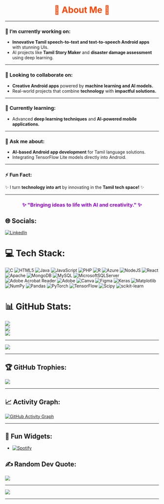 <div align="center">
  <h1 style="color:#FF4500;">🌟 About Me 🌟</h1>
</div>

---

### 🎨 **I’m currently working on:**
- **Innovative Tamil speech-to-text and text-to-speech Android apps** with stunning UIs.  
- AI projects like **Tamil Story Maker** and **disaster damage assessment** using deep learning.  

---

### 🤝 **Looking to collaborate on:**
- **Creative Android apps** powered by **machine learning and AI models.**  
- Real-world projects that combine **technology** with **impactful solutions.**

---

### 🌱 **Currently learning:**
- Advanced **deep learning techniques** and **AI-powered mobile applications.**  

---

### 💬 **Ask me about:**
- **AI-based Android app development** for Tamil language solutions.  
- Integrating TensorFlow Lite models directly into Android.  

---

### ⚡ **Fun Fact:**  
✨ I turn **technology into art** by innovating in the **Tamil tech space!** ✨  

---

<div align="center">
  <h3 style="color:#9400D3;">✨ "Bringing ideas to life with AI and creativity." ✨</h3>
</div>


## 🌐 Socials:
[![LinkedIn](https://img.shields.io/badge/LinkedIn-%230077B5.svg?logo=linkedin&logoColor=white)](https://linkedin.com/in/inbavel-s) 

# 💻 Tech Stack:
![C](https://img.shields.io/badge/c-%2300599C.svg?style=for-the-badge&logo=c&logoColor=white) ![HTML5](https://img.shields.io/badge/html5-%23E34F26.svg?style=for-the-badge&logo=html5&logoColor=white) ![Java](https://img.shields.io/badge/java-%23ED8B00.svg?style=for-the-badge&logo=openjdk&logoColor=white) ![JavaScript](https://img.shields.io/badge/javascript-%23323330.svg?style=for-the-badge&logo=javascript&logoColor=%23F7DF1E) ![PHP](https://img.shields.io/badge/php-%23777BB4.svg?style=for-the-badge&logo=php&logoColor=white) ![R](https://img.shields.io/badge/r-%23276DC3.svg?style=for-the-badge&logo=r&logoColor=white) ![Azure](https://img.shields.io/badge/azure-%230072C6.svg?style=for-the-badge&logo=microsoftazure&logoColor=white) ![NodeJS](https://img.shields.io/badge/node.js-6DA55F?style=for-the-badge&logo=node.js&logoColor=white) ![React](https://img.shields.io/badge/react-%2320232a.svg?style=for-the-badge&logo=react&logoColor=%2361DAFB) ![Apache](https://img.shields.io/badge/apache-%23D42029.svg?style=for-the-badge&logo=apache&logoColor=white) ![MongoDB](https://img.shields.io/badge/MongoDB-%234ea94b.svg?style=for-the-badge&logo=mongodb&logoColor=white) ![MySQL](https://img.shields.io/badge/mysql-4479A1.svg?style=for-the-badge&logo=mysql&logoColor=white) ![MicrosoftSQLServer](https://img.shields.io/badge/Microsoft%20SQL%20Server-CC2927?style=for-the-badge&logo=microsoft%20sql%20server&logoColor=white) ![Adobe Acrobat Reader](https://img.shields.io/badge/Adobe%20Acrobat%20Reader-EC1C24.svg?style=for-the-badge&logo=Adobe%20Acrobat%20Reader&logoColor=white) ![Adobe](https://img.shields.io/badge/adobe-%23FF0000.svg?style=for-the-badge&logo=adobe&logoColor=white) ![Canva](https://img.shields.io/badge/Canva-%2300C4CC.svg?style=for-the-badge&logo=Canva&logoColor=white) ![Figma](https://img.shields.io/badge/figma-%23F24E1E.svg?style=for-the-badge&logo=figma&logoColor=white) ![Keras](https://img.shields.io/badge/Keras-%23D00000.svg?style=for-the-badge&logo=Keras&logoColor=white) ![Matplotlib](https://img.shields.io/badge/Matplotlib-%23ffffff.svg?style=for-the-badge&logo=Matplotlib&logoColor=black) ![NumPy](https://img.shields.io/badge/numpy-%23013243.svg?style=for-the-badge&logo=numpy&logoColor=white) ![Pandas](https://img.shields.io/badge/pandas-%23150458.svg?style=for-the-badge&logo=pandas&logoColor=white) ![PyTorch](https://img.shields.io/badge/PyTorch-%23EE4C2C.svg?style=for-the-badge&logo=PyTorch&logoColor=white) ![TensorFlow](https://img.shields.io/badge/TensorFlow-%23FF6F00.svg?style=for-the-badge&logo=TensorFlow&logoColor=white) ![Scipy](https://img.shields.io/badge/SciPy-%230C55A5.svg?style=for-the-badge&logo=scipy&logoColor=%white) ![scikit-learn](https://img.shields.io/badge/scikit--learn-%23F7931E.svg?style=for-the-badge&logo=scikit-learn&logoColor=white)
# 📊 GitHub Stats:
![](https://github-readme-stats.vercel.app/api?username=inbavel11&theme=dark&hide_border=false&include_all_commits=false&count_private=false)<br/>
![](https://github-readme-streak-stats.herokuapp.com/?user=inbavel11&theme=dark&hide_border=false)<br/>
![](https://github-readme-stats.vercel.app/api/top-langs/?username=inbavel11&theme=dark&hide_border=false&include_all_commits=false&count_private=false&layout=compact)

---
[![](https://visitcount.itsvg.in/api?id=inbavel11&icon=0&color=0)](https://visitcount.itsvg.in)

---

## 🏆 GitHub Trophies:
![](https://github-profile-trophy.vercel.app/?username=inbavel11&theme=radical&no-frame=false&no-bg=false&margin-w=4)

---

## 📈 Activity Graph:
[![GitHub Activity Graph](https://github-readme-activity-graph.cyclic.app/graph?username=inbavel11&theme=tokyo-night)](https://github.com/ashutosh00710/github-readme-activity-graph)

---

## 🔗 Fun Widgets:
- [![Spotify](https://novatorem-spotify.vercel.app/api/spotify)](https://open.spotify.com/user/spotify)

## ✍️ Random Dev Quote:
![](https://quotes-github-readme.vercel.app/api?type=horizontal&theme=radical)

---

[![](https://visitcount.itsvg.in/api?id=inbavel11&icon=2&color=5)](https://visitcount.itsvg.in)

---
